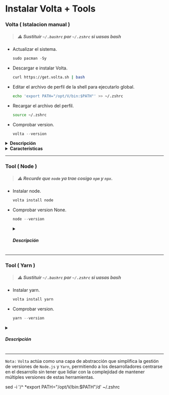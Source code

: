 <h1>Instalar Volta + Tools</h1>
 
### Volta ( Istalacion manual )
> ##### ⚠ Sustituir `~/.bashrc` por `~/.zshrc` si uasas bash
- Actualizar el sistema.
  ```js
  sudo pacman -Sy
  ```
- Descargar e instalar Volta.
  ```bash
  curl https://get.volta.sh | bash
  ```
- Editar el archivo de perfil de la shell para ejecutarlo global.
  ```bash
  echo 'export PATH="/opt/V/bin:$PATH"' >> ~/.zshrc
  ```
- Recargar el archivo del perfil.
  ```bash
  source ~/.zshrc
  ```
- Comprobar version.
  ```js
  volta --version
  ```
<details closed>
<summary><b>Descripción</b></summary>
<h5>
  
> - Es una herramienta de administración de versiones de Node.js diseñada para simplificar el proceso de manejo de múltiples versiones de Node.js y paquetes globales en entornos de desarrollo. Con Volta, puedes seleccionar una versión de Node.js y dejar de preocuparte por cambiarla manualmente entre proyectos. Permite instalar binarios de paquetes npm en tu cadena de herramientas sin tener que reinstalarlos periódicamente o averiguar por qué han dejado de funcionar.

</h5>
</details>
<details closed>
    <summary><b>Características</b></summary>
 <h5>

> - Resolución inteligente de versiones: Basándose en los manifiestos de los gestores de paquetes, `Volta` asegura versiones confiables y consistentes en todos los proyectos.
> - Cambios fluidos entre versiones de `Node.js`: Permite cambiar entre versiones de `Node.js` sin modificar las variables de entorno PATH.
> - Soporte para herramientas instaladas globalmente: Integra directamente con `npm` y `yarn`, permitiendo gestionar tanto `Node.js` como los paquetes globales relacionados.
> - Caché inteligente: Mejora el flujo de trabajo de desarrollo al acelerar la carga de paquetes y herramientas.
> - Compatibilidad con `.nvmrc`: Soporta el mismo archivo de configuración que `NVM`, facilitando la transición entre herramientas.
> - Ambientes reproductibles para colaboradores: Al guardar la versión exacta de `Node.js` en el `package.json`, garantiza que todos los colaboradores trabajen con la misma versión, promoviendo la consistencia en equipos de desarrollo distribuidos.

   </h5>
</details>

---

### Tool ( Node )

> ##### ⚠ Recurde que `node` ya trae cosigo `npm` y `npx`.

- Instalar node.
  ```js
  volta install node
  ```
- Comprobar version None.

  ```js
  node --version
  ```

    <details closed>
        <summary><h5>Descripción</h5></summary>
  > - Es un entorno de ejecución de `JavaScript` de alto rendimiento y de código abierto. Se utiliza para ejecutar código `JavaScript` fuera de un navegador web, permitiendo el desarrollo de aplicaciones de servidor, `scripts` y herramientas de línea de comandos.
    </details>

---

### Tool ( Yarn )

> ##### ⚠ Sustituir `~/.bashrc` por `~/.zshrc` si uasas bash

- Instalar yarn.
  ```js
  volta install yarn
  ```
- Comprobar version.
  ```js
  yarn --version
  ```

<details closed>
    <summary><h5>Descripción</h5></summary>
> - Es un administrador de paquetes de `JavaScript` alternativo a `npm`. Ofrece mejoras en términos de velocidad, seguridad y simplicidad en comparación con `npm`. 
</details>

---

`Nota:` `Volta` actúa como una capa de abstracción que simplifica la gestión de versiones de `Node.js` y `Yarn`, permitiendo a los desarrolladores centrarse en el desarrollo sin tener que lidiar con la complejidad de mantener múltiples versiones de estas herramientas.

sed -i '/^ \*export PATH="\/opt\/V\/bin:$PATH"/d' ~/.zshrc

<!--
Agregar alias en la terminal para ajusta la imagen a la caja del neofetch

alias neofetch="neofetch --size none"
--!>
